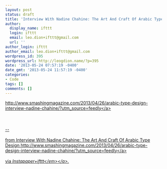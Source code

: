 ```yaml
---
layout: post
status: draft
title: 'Interview With Nadine Chahine: The Art And Craft Of Arabic Type Design'
author:
  display_name: ifttt
  login: ifttt
  email: leo.dion+ifttt@gmail.com
  url: ''
author_login: ifttt
author_email: leo.dion+ifttt@gmail.com
wordpress_id: 395
wordpress_url: http://leogdion.name/?p=395
date: '2013-05-24 07:57:19 -0400'
date_gmt: '2013-05-24 11:57:19 -0400'
categories:
- Code
tags: []
comments: []
---
```

<p><a href="http:&#47;&#47;www.smashingmagazine.com&#47;2013&#47;04&#47;26&#47;arabic-type-design-interview-nadine-chahine&#47;?utm_source=feedly">http:&#47;&#47;www.smashingmagazine.com&#47;2013&#47;04&#47;26&#47;arabic-type-design-interview-nadine-chahine&#47;?utm_source=feedly<&#47;a><br><br />
<br><br />
--<br><br />
from Interview With Nadine Chahine: The Art And Craft Of Arabic Type Design <a href="http:&#47;&#47;www.smashingmagazine.com&#47;2013&#47;04&#47;26&#47;arabic-type-design-interview-nadine-chahine&#47;?utm_source=feedly">http:&#47;&#47;www.smashingmagazine.com&#47;2013&#47;04&#47;26&#47;arabic-type-design-interview-nadine-chahine&#47;?utm_source=feedly<&#47;a><br><br />
via <a href="http:&#47;&#47;ifttt.com&#47;recipes&#47;4071"><em>Instapaper+ifttt<&#47;em><&#47;a>.</p>
